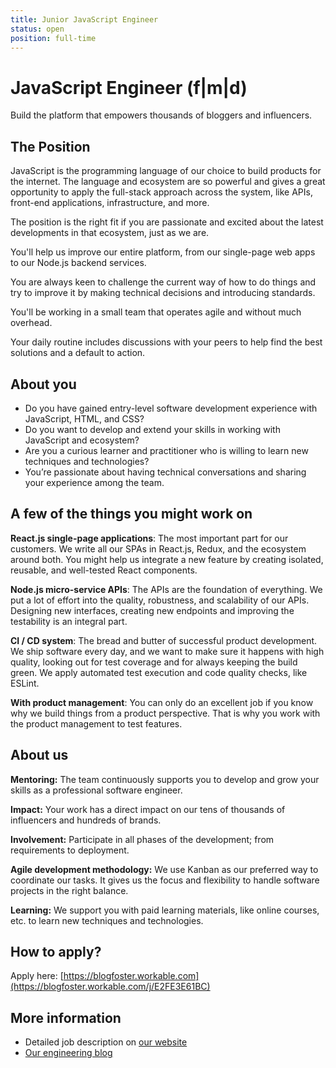 ```yaml
---
title: Junior JavaScript Engineer
status: open
position: full-time
---
```


# JavaScript Engineer (f|m|d)

Build the platform that empowers thousands of bloggers and influencers.

## The Position

JavaScript is the programming language of our choice to build products for the internet. The language and ecosystem are so powerful and gives a great opportunity to apply the full-stack approach across the system, like APIs, front-end applications, infrastructure, and more.

The position is the right fit if you are passionate and excited about the latest developments in that ecosystem, just as we are.

You'll help us improve our entire platform, from our single-page web apps to our Node.js backend services.

You are always keen to challenge the current way of how to do things and try to improve it by making technical decisions and introducing standards.

You'll be working in a small team that operates agile and without much overhead.

Your daily routine includes discussions with your peers to help find the best solutions and a default to action.

## About you

- Do you have gained entry-level software development experience with JavaScript, HTML, and CSS?
- Do you want to develop and extend your skills in working with JavaScript and ecosystem?
- Are you a curious learner and practitioner who is willing to learn new techniques and technologies?
- You’re passionate about having technical conversations and sharing your experience among the team.

## A few of the things you might work on

**React.js single-page applications**: The most important part for our customers. We write all our SPAs in React.js, Redux, and the ecosystem around both. You might help us integrate a new feature by creating isolated, reusable, and well-tested React components.

**Node.js micro-service APIs**: The APIs are the foundation of everything. We put a lot of effort into the quality, robustness, and scalability of our APIs. Designing new interfaces, creating new endpoints and improving the testability is an integral part.

**CI / CD system**: The bread and butter of successful product development. We ship software every day, and we want to make sure it happens with high quality, looking out for test coverage and for always keeping the build green. We apply automated test execution and code quality checks, like ESLint.

**With product management**: You can only do an excellent job if you know why we build things from a product perspective. That is why you work with the product management to test features.

## About us

**Mentoring:** The team continuously supports you to develop and grow your skills as a professional software engineer.

**Impact:** Your work has a direct impact on our tens of thousands of influencers and hundreds of brands.

**Involvement:** Participate in all phases of the development; from requirements to deployment.

**Agile development methodology:** We use Kanban as our preferred way to coordinate our tasks. It gives us the focus and flexibility to handle software projects in the right balance.

**Learning:** We support you with paid learning materials, like online courses, etc. to learn new techniques and technologies.

## How to apply?

Apply here: [https://blogfoster.workable.com](https://blogfoster.workable.com/j/E2FE3E61BC)

## More information

- Detailed job description on [our website](https://www.blogfoster.com/engineering/jobs/javascript-engineer/)
- [Our engineering blog](https://engineering.blogfoster.com)
